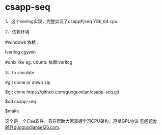 # csapp-seq 
1、这个verilog实现，完整实现了csapp的seq Y86_64 cpu

2、依赖环境

#windows 依赖：

iverilog cgywin 

#unix like eg. ubuntu 依赖:verilog

3、to simulate 

#git clone  or down zip

$git clone https://github.com/guoguodian/csapp-seq.git

$cd csapp-seq

$make 


这个是一个自由软件，意在帮助大家掌握学习CPU架构，遵循GPL协议
有问题发邮件guoguodian@126.com.

